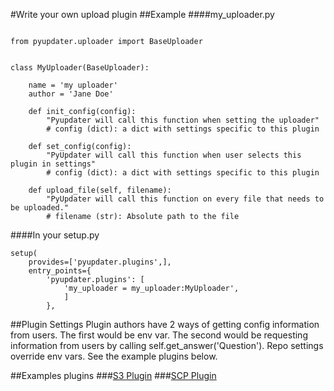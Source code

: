 #Write your own upload plugin
##Example
####my_uploader.py
```

from pyupdater.uploader import BaseUploader


class MyUploader(BaseUploader):

    name = 'my uploader'
    author = 'Jane Doe'

    def init_config(config):
        "Pyupdater will call this function when setting the uploader"
        # config (dict): a dict with settings specific to this plugin

    def set_config(config):
        "PyUpdater will call this function when user selects this plugin in settings"
        # config (dict): a dict with settings specific to this plugin

    def upload_file(self, filename):
        "PyUpdater will call this function on every file that needs to be uploaded."
        # filename (str): Absolute path to the file
```


####In your setup.py
```
setup(
    provides=['pyupdater.plugins',],
    entry_points={
        'pyupdater.plugins': [
            'my_uploader = my_uploader:MyUploader',
            ]
        },
```

##Plugin Settings
Plugin authors have 2 ways of getting config information from users.  The first would be env var. The second would be requesting information from users by calling self.get_answer('Question'). Repo settings override env vars. See the example plugins below.

##Examples plugins
###[S3 Plugin](https://github.com/JMSwag/PyUpdater-S3-Plugin "S3 Plugin")
###[SCP Plugin](https://github.com/JMSwag/PyUpdater-SCP-Plugin "SCP Plugin")